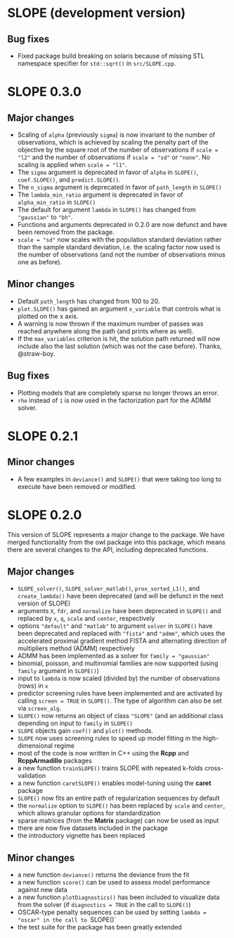 # SLOPE (development version)

## Bug fixes

* Fixed package build breaking on solaris because of missing STL namespace
  specifier for `std::sqrt()` in `src/SLOPE.cpp`.

# SLOPE 0.3.0

## Major changes

* Scaling of `alpha` (previously `sigma`) is now invariant to the 
  number of observations, which is achieved by scaling
  the penalty part of the objective by the square root of the number of
  observations if `scale = "l2"` and the number of observations if 
  `scale = "sd"` or `"none"`. No scaling is applied when `scale = "l1"`.
* The `sigma` argument is deprecated in favor of `alpha` in `SLOPE()`, 
  `coef.SLOPE()`, and `predict.SLOPE()`.
* The `n_sigma` argument is deprecated in favor of `path_length` in `SLOPE()`
* The `lambda_min_ratio` argument is deprecated in favor of `alpha_min_ratio` in
  `SLOPE()`
* The default for argument `lambda` in `SLOPE()` has changed from `"gaussian"` 
  to `"bh"`.
* Functions and arguments deprecated in 0.2.0 are now defunct and have
  been removed from the package.
* `scale = "sd"` now scales with the population standard deviation rather
  than the sample standard deviation, i.e. the scaling factor now used
  is the number of observations (and not the number of observations minus one
  as before).

## Minor changes

* Default `path_length` has changed from 100 to 20.
* `plot.SLOPE()` has gained an argument `x_variable` that controls what is
  plotted on the x axis.
* A warning is now thrown if the maximum number of passes was reached
  anywhere along the path (and prints where as well).
* If the `max_variables` criterion is hit, the solution path returned
  will now include also the last solution (which was not the case
  before). Thanks, @straw-boy.
  
## Bug fixes

* Plotting models that are completely sparse no longer throws an error.
* `rho` instead of `1` is now used in the factorization part for
  the ADMM solver.

# SLOPE 0.2.1

## Minor changes

* A few examples in `deviance()` and `SLOPE()` that were taking
  too long to execute have been removed or modified.

# SLOPE 0.2.0

This version of SLOPE represents a major change to the package. We have
merged functionality from the owl package into this package, which
means there are several changes to the API, including deprecated functions.

## Major changes

* `SLOPE_solver()`, `SLOPE_solver_matlab()`, `prox_sorted_L1()`,
  and `create_lambda()`
  have been deprecated (and will be defunct in the
  next version of SLOPE)
* arguments `X`, `fdr`, and `normalize` have been deprecated
  in `SLOPE()` and replaced by `x`, `q`, `scale` and `center`, respectively
* options `"default"` and `"matlab"` to argument
  `solver` in `SLOPE()` have been deprecated and replaced with `"fista"`
  and `"admm"`, which uses the accelerated proximal gradient method
  FISTA and alternating direction of multipliers method (ADMM)
  respectively
* ADMM has been implemented as a solver for `family = "gaussian"`
* binomial, poisson, and multinomial families are now supported (using
  `family` argument in `SLOPE()`)
* input to `lambda` is now scaled (divided by) the number of observations (rows)
  in `x`
* predictor screening rules have been implemented and are activated by
  calling `screen = TRUE` in `SLOPE()`. The type of algorithm can also
  be set via `screen_alg`.
* `SLOPE()` now returns an object of class `"SLOPE"` (and an additional
  class depending on input to `family` in `SLOPE()`
* `SLOPE` objects gain `coef()` and `plot()` methods.
* `SLOPE` now uses screening rules to speed up model fitting in the
  high-dimensional regime
* most of the code is now written in C++ using the **Rcpp** and **RcppArmadillo**
  packages
* a new function `trainSLOPE()` trains SLOPE with repeated k-folds 
  cross-validation
* a new function `caretSLOPE()` enables model-tuning using the
  **caret** package
* `SLOPE()` now fits an entire path of regularization sequences by default
* the `normalize` option to `SLOPE()` has been replaced by `scale` and
  `center`, which allows granular options for standardization
* sparse matrices (from the **Matrix** package) can now be used as
  input
* there are now five datasets included in the package
* the introductory vignette has been replaced

## Minor changes

* a new function `deviance()` returns the deviance from the fit
* a new function `score()` can be used to assess model performance against
  new data
* a new function `plotDiagnostics()` has been included to visualize
  data from the solver (if `diagnostics = TRUE` in the call to `SLOPE()`)
* OSCAR-type penalty sequences can be used by setting `lambda = "oscar"
  in the call to `SLOPE()`
* the test suite for the package has been greatly extended

